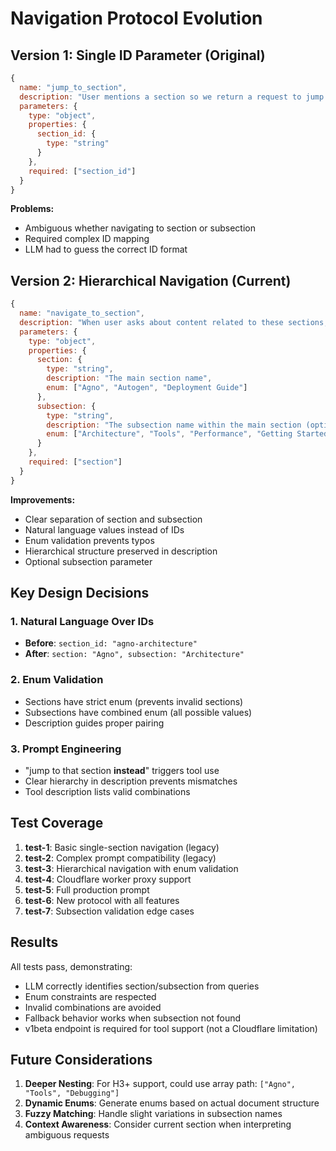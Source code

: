 # Navigation Protocol Evolution

## Version 1: Single ID Parameter (Original)

```javascript
{
  name: "jump_to_section",
  description: "User mentions a section so we return a request to jump to that section id",
  parameters: {
    type: "object",
    properties: {
      section_id: {
        type: "string"
      }
    },
    required: ["section_id"]
  }
}
```

**Problems:**
- Ambiguous whether navigating to section or subsection
- Required complex ID mapping
- LLM had to guess the correct ID format

## Version 2: Hierarchical Navigation (Current)

```javascript
{
  name: "navigate_to_section",
  description: "When user asks about content related to these sections, navigate there instead of describing it. Available sections: Agno (subsections: Architecture, Tools, Performance); Autogen (subsections: Getting Started, Advanced Features, Examples)",
  parameters: {
    type: "object",
    properties: {
      section: {
        type: "string",
        description: "The main section name",
        enum: ["Agno", "Autogen", "Deployment Guide"]
      },
      subsection: {
        type: "string",
        description: "The subsection name within the main section (optional). Only provide if user asks about specific subsection content. Must be a valid subsection under the chosen section.",
        enum: ["Architecture", "Tools", "Performance", "Getting Started", "Advanced Features", "Examples", "Cloud Deployment", "Security"]
      }
    },
    required: ["section"]
  }
}
```

**Improvements:**
- Clear separation of section and subsection
- Natural language values instead of IDs
- Enum validation prevents typos
- Hierarchical structure preserved in description
- Optional subsection parameter

## Key Design Decisions

### 1. Natural Language Over IDs
- **Before**: `section_id: "agno-architecture"`
- **After**: `section: "Agno", subsection: "Architecture"`

### 2. Enum Validation
- Sections have strict enum (prevents invalid sections)
- Subsections have combined enum (all possible values)
- Description guides proper pairing

### 3. Prompt Engineering
- "jump to that section **instead**" triggers tool use
- Clear hierarchy in description prevents mismatches
- Tool description lists valid combinations

## Test Coverage

1. **test-1**: Basic single-section navigation (legacy)
2. **test-2**: Complex prompt compatibility (legacy)
3. **test-3**: Hierarchical navigation with enum validation
4. **test-4**: Cloudflare worker proxy support
5. **test-5**: Full production prompt
6. **test-6**: New protocol with all features
7. **test-7**: Subsection validation edge cases

## Results

All tests pass, demonstrating:
- LLM correctly identifies section/subsection from queries
- Enum constraints are respected
- Invalid combinations are avoided
- Fallback behavior works when subsection not found
- v1beta endpoint is required for tool support (not a Cloudflare limitation)

## Future Considerations

1. **Deeper Nesting**: For H3+ support, could use array path: `["Agno", "Tools", "Debugging"]`
2. **Dynamic Enums**: Generate enums based on actual document structure
3. **Fuzzy Matching**: Handle slight variations in subsection names
4. **Context Awareness**: Consider current section when interpreting ambiguous requests